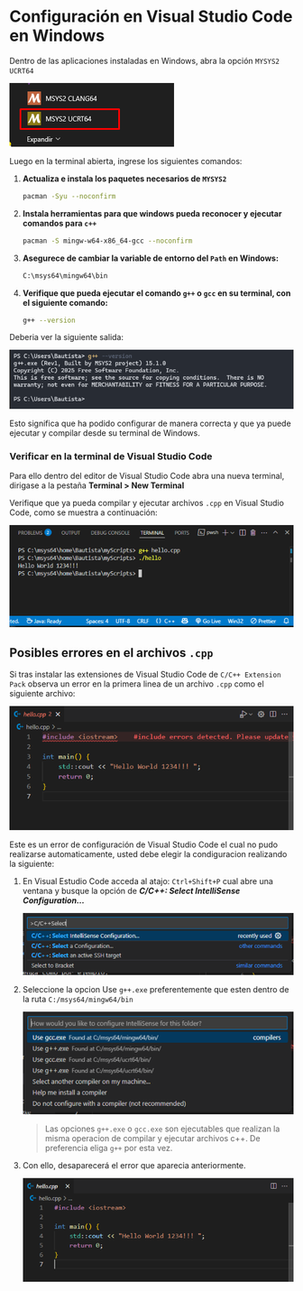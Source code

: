 # Configuración en Visual Studio Code en Windows

Dentro de las aplicaciones instaladas en Windows, abra la opción `MYSYS2 UCRT64` 

![alt-img][image1]

Luego en la terminal abierta, ingrese los siguientes comandos:
 
1. **Actualiza e instala los paquetes necesarios de `MYSYS2`** 

    ```bash
    pacman -Syu --noconfirm
    ```

2. **Instala herramientas para que windows pueda reconocer y ejecutar comandos para `c++`**
    ```bash
    pacman -S mingw-w64-x86_64-gcc --noconfirm
    ```

3. **Asegurece de cambiar la variable de entorno del `Path` en Windows:**
    ```bash
    C:\msys64\mingw64\bin
    ```

4. **Verifique que pueda ejecutar el comando `g++` o `gcc` en su terminal, con el siguiente comando:**
    ```bash
    g++ --version
    ```

Deberia ver la siguiente salida:

![alt-img][image2]

Esto significa que ha podido configurar de manera correcta y que ya puede ejecutar y compilar desde su terminal de Windows.

### Verificar en la terminal de Visual Studio Code

Para ello dentro del editor de Visual Studio Code abra una nueva terminal, dirigase a la pestaña **Terminal > New Terminal**

Verifique que ya pueda compilar y ejecutar archivos `.cpp` en Visual Studio Code, como se muestra a continuación:

![alt-img][image4]

## Posibles errores en el archivos `.cpp`
Si tras instalar las extensiones de Visual Studio Code de `C/C++ Extension Pack` observa un error en la primera linea de un archivo `.cpp` como el siguiente archivo:

![alt-img][image5]

Este es un error de configuración de Visual Studio Code el cual no pudo realizarse automaticamente, usted debe elegir la condiguracion realizando la siguiente:

1. En Visual Estudio Code acceda al atajo: `Ctrl+Shift+P` cual abre una ventana y busque la opción de ***C/C++: Select IntelliSense Configuration...***

    ![alt-img][image6]

2. Seleccione la opcion Use `g++.exe` preferentemente que esten dentro de la ruta `C:/msys64/mingw64/bin`
    
    ![alt-img][image7]

    > Las opciones `g++.exe` o `gcc.exe` son ejecutables que realizan la misma operacion de compilar y ejecutar archivos c++. De preferencia eliga `g++` por esta vez.

3. Con ello, desaparecerá el error que aparecia anteriormente.

    ![alt-img][image8]

<!-- References -->
[image1]: ./img/01.PNG "Logo Title Text 2"
[image2]: ./img/03.PNG "Logo Title Text 2"
[image4]: ./img/04.PNG "Logo Title Text 2"
[image5]: ./img/05.PNG "Logo Title Text 2"
[image6]: ./img/06.PNG "Logo Title Text 2"
[image7]: ./img/07.PNG "Logo Title Text 2"
[image8]: ./img/08.PNG "Logo Title Text 2"
